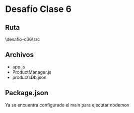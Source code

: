 # Desafío Clase 6

## Ruta

\desafio-c06\src

## Archivos

- app.js
- ProductManager.js
- productsDb.json

## Package.json

Ya se encuentra configurado el main para ejecutar nodemon

